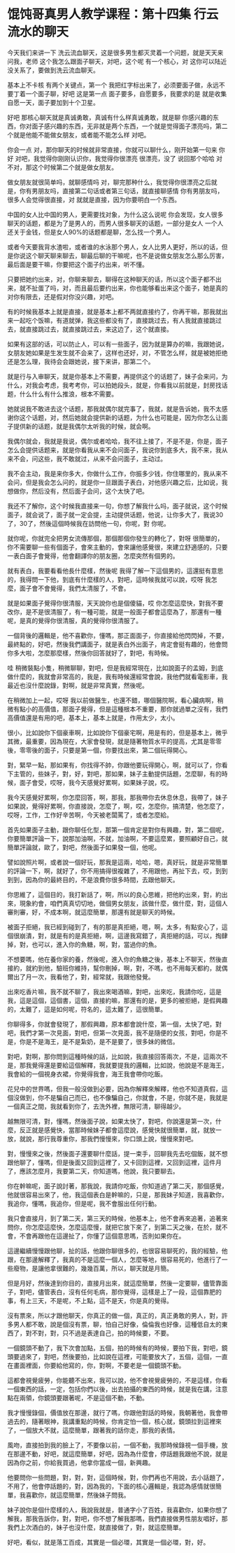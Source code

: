 # 馄饨哥真男人教学课程：第十四集 行云流水的聊天

今天我们来讲一下 洗云流血聊天，这是很多男生都灭灵着一个问题，就是天天来问我，老师 这个我怎么跟面子聊天，对吧，这个呢 有一个核心，对 这你可以陆近 没关系了，要做到洗云流血聊天。

基本上不卡核 有两个关键点，第一个 我把红字标出来了，必须要面子做，永远不要丁着一个面子聊，好吧 这是第一点 面子要多，自愿要多，我要求的是 就是收集自愿一天，面子要加到十个卫星。

好吧 那核心聊天就是真诚勇敢，真诚有什么样真诚勇敢，就是聊 你感兴趣的东西，你对面子感兴趣的东西，无非就是两个东西，一个就是觉得面子漂亮吗，第二个就是他能不能做女朋友，或者能不能怎么样 对吧。

你会一点 对，那你聊天的时候就非常直接，你就可以聊什么，刚开始第一句来 你好 对吧，我觉得你刚刚认识你，我觉得你很漂亮 很漂亮，没了 说回那个哈哈 对不对，那这个时候第二个就是做女朋友。

做女朋友就很简单吗，就聊感情吗 对，聊完那种什么，我觉得你很漂亮之后就是，你有男朋友吗，直接第二句话或者第三句话，就直接聊感情 你有男朋友吗，很多人会觉得很直接，对 就就是直接，因为你要明白一个东西。

中国的女人比中国的男人，更需要找对象，为什么这么说呢 你会发现，女人很多聊天的话题，都是为了是男人的，而男人很多聊天的话题，一部分是女人 一个人还关于金钱，但是女人90%的话题都是聊，怎么找一个男人。

或者今天要我背水渣啦，或者谁的水泳那个男人，女人比男人更好，所以的话，但是你说这个聊天聊来聊去，聊最后聊的干嘛呢，也不是说做女朋友怎么那么厉害，最后面是要干嘛，你要把这个面子约出来，听不懂。

只要把她约出来，对，你聊来聊去，聊得在这种聊天的话，所以这个面子都不出来，就不扯蛋了吗，对，而且最后要约出来，你也能够看出来这个面子，她是真的对你有限去，还是假对你没兴趣，对吧。

有的时候我基本上就是直接，就是基本上都不两就直接约了，你再干嘛，那我就出来一起吃个饭嘛，有道就弹，我这些都没有了，直接跳过去，有人我就直接跳过去，就直接跳过去，就直接跳过去，来这边了，这个就直接。

如果有这部的话，可以防止人，可以有一些面子，因为就是算办的嘛，我跟她说，女朋友她如果是生发生就不会来了，这样也还好，对，不管怎么样，就是被她拒绝还是怎么理，我待会会跟她说，接下来讲，那第二个。

就是行与入审聊天，就是你基本上不需要，再提供这个的话题了，妹子会来问，为什么，对我会考虑，我考考你，可以拍她段头，就是，你看我以前就是，封房找话题，什么什么有什么推浪，根本不需要。

她就说我不敢进去这个话题，那我就偶尔就完事了，我就，就是告诉她，我不太感谢你这个话题，对，然后她就会提供新的话题，为什么也可能是，因为你怎么让面子提供新的话题，就是我偶尔太听我的时候，就会啊。

我偶尔就会，我就是我说，偶尔或者哈哈，我不往上接了，不是不是，你是，面子怎么会提供话题来，就是你看我从来不会问面子，我说你到底多大，我不来，我从来不会，问这些，我不敢就过，从来不会问面子，主动过。

我不会主动，我是来你多大，你做什么工作，你振多少钱，你住哪里的，我从来不会问，但是我会怎么问的，就是你一旦跟面子表白，对他感兴趣之后，比如说，我想做你，然后没有，然后面子会问，这个太快了吧。

我还不了解你，这个时候我直接来一句，你想了解我什么吗，面子就说，这个时候面子，就会说了，面子就一定会提，主动提供话题，他说，让你多大了，我说30了，30了，然後這個時候我在訪問他一句，你呢，對 你呢。

就你呢，你就完全把男女流傳那個，那個那個你發生的轉化了，對呀 很簡單的，你不需要聊一些有個面子，會來主動的，會來讓他感覺很，來建立舒適感的，只要一表白面子會覺得，他會翻譯你的朋友圈，怎麼突然有個男的。

就有表白，我要看看他長什麼樣，然後呢 我得了解一下這個男的，這還挺有意思的，我得問一下他，到底有什麼樣的人，對吧，這時候我就可以說，哎呀 我怎麼，面子會不會覺得，我們太清服了，不會。

就是如果面子覺得你很清服，天天說你也是個傻貓，哎 你怎麼這麼快，對我不要改你，是不是很清服了，有一種可能，就是一般面子都會這麼為了，那還有一種呢，是真的覺得你很清服，真的覺得你很清服了。

一個背後的邏輯是，他不喜歡你，懂嗎，那正面面子，你直接給他閃閃掉，不要，最終點的，好吧，然後我們講面子，就是表白外出面子，肯定會挺有趣的，他會問你多大啦，怎麼那麼樣，然後你回答就好了，對吧，有時候。

哇 稍微裝點小隻，稍微聊聊，對吧，但是我經常現在，比如說面子的孟姆，到底做什麼的，我就會非常高的，我是，我有時候還經常會說，我他們就看電影車，我最近也沒什麼說錄，對啊，就是非常真實，然後呢。

在稍微加上一起，哎呀 我以前做醫生，也還不錯，哪個醫院啊，看心臟病啊，稍微有點小的高價值，那面子覺得，但是這種根本不重要，那你就過單之沒有，我們高價值還是有用的吧，基本上，基本上就是，作用太少，太小。

很小，比如說你下個豪車啊，比如說你下個豪宅啊，用是有的，但是基本上，微乎其微，最重要，因為現在，大家會發現，就是隨著物質水平的提高，尤其是零零後，零零後的面子，只要是第一個，你要找出來，第二個玩得開心。

對，緊早一點，那如果有，你找得不帥，你跟他要玩得開心，啊，就可以了，你看下主管的，些妹子，對，好，對吧，那如果，妹子主動提供話題，怎麼聊，有的時候，面子會受，哎呀，我今天感覺好累啊，如果妹子說，哎。

我今天感覺好累啊，你怎麼回答，啊，那我，那我帶你去休息休息，我帶了，妹子如果說，覺得好累啊，你直接說，怎麼了，啊，哎，怎麼你，搞清楚，他怎麼了，哎呀，工作，工作好辛苦啊，今天被老闆罵了，或者怎麼給。

首先如果面子主動，跟你聊任化型，那第一個肯定是對你有興趣，對，第二個呢，你要簡單評論一下，說那加油啊，不就，加油啊，不要這麼累，要照顧好自己，就簡單評論就，歐了，對吧，然後面子如果發一個，他呢。

譬如說照片啊，或者說一個好玩，那我是這兩，哈哈，嗯，真好玩，就是非常簡單的評論一下，啊，就好了，你不用搞得很複雜了，不用跟他，再扯下去，哎，到到到到，因為你的最終目的，不是浪費你很多時間，去跟他聊天。

你思維了，這個目的，我打新話了，啊，所以的良心思維，把他約出來，對，約出來，現象約會，咱們真真切切地，做個男女朋友，該做什麼，做什麼，對，這個人審則審，好，不成本啊，就這麼簡單，那還有就是聊天的時候。

被面子拒絕，我已經到碰到了，有的那是真拒絕，嗯，啊，太多，有點安心了，這個很崩潰，對，就是有的是真拒絕，啊，這邊我寫錯了，真拒絕的話，可以，掏肆掉，對，也可以，進入你的魚糖，啊，對，當過你的魚。

不想要嗎，他在養你家的養，然後呢，進入你的魚糖之後，基本上不聊天，然後直接約，就約到他，驗班你維持，幫你刪掉，啊，對，不嗎，也不用每天都約，就偶爾出了月一次，我看他了，對，經常就，我跟他發覺。

出來吃香片嘛，我不就不聊了，我出來喝酒嘛，對吧，出來吃，我請你吃，這是我，這是這個，這個書，這個，直接約嘛，那還有的是，更多的被拒絕，是假興趣的，太難了，這是如何呢，符名的，這太難了，這很簡單。

你聊得多，你就會發現了，那假興趣，原本都會說什麼，第一個，太快了吧，對吧，我們才第一次見面，對吧，但第一次見面，我不是隨便的女孩，對吧，你是不是，你是不是海王，是不是紮奶，是不是要了，很多妹的微信。

對吧，對啊，那你問到這種時候的話，比如說，我直接回答兩次，不是，這兩次不是，那我覺得還是要給這個解釋，我就要提我的邏輯，比如說，他說是不是海王，我會給的一個視身衣裙，你覺得我會，海王我會帶你吃飯。

花兒中的世界嗎，但我一般沒做到必要，因為你解釋來解釋，他也不知道真假，這個沒做到，你不是騙自己而已，也不像騙自己，你就會，不是，你就不是，我就是一個真正之間，我就看到你了，去洗外裡，無限可清，聊得越少。

越無限可清，對，懂嗎，然後面子說，如果太快了，對吧，你說還是第一次，什麼，反正就是感覺快，當那時候妹子都會這麼說，感覺快就很簡單，就，就放一放，就說，那行我尊重你，那我們慢慢來，你口頭上說，慢慢來對吧。

對，慢慢來之後，然後面子還要聊什麼話，提一束手，回聊我先去吃個飯，就不想跟他聊了，懂嗎，但是後面又回到這裡了，又卡回到這裡，又回到這裡，這件月了，應該怎麼月，我要第二天，你知道嗎，他說，我只要聊去。

你在幹嘛呢，面子說討著，那我說，我請你吃飯，你知道過了第二天，那個感覺，他就很容易出來了，他，我這個表白是幹嘛的，只是，那我妹子知道，我喜歡你，我追你，懂嗎，我追你，但是呢，我不會服出任何行動。

我只會直接月，到了第二天，第三天的時候，他基本上，他不會再來追著，追著來問你，你怎麼這麼快，怎麼這麼慢，就把它放下來了，到第二天之後，在於，就不會，不會再跟他在這邊扯了，你懂了這個意思嗎，否則如果你在。

這邊繼續慢慢跟他聊，扯的話，他跟你聊很多的，也很容易聊死的，我的經驗，他跟，在那邊解釋了，我真的不是這麼一個人，怎麼等地，很容易死的，他進行了一些廢物，是讓他拿很難的，幾幾百萬，所以，聊天就是月簡。

但是月好，然後達到你目的，直接月出來，就這麼簡單，然後一定要聊，儘管靠面子，對吧，儘管表白，沒有任何毛病，那你覺得，這樣是上了一段，這個靠肥的事，有上三天，不是呢，不上點，這不是天，你是真的覺得。

沒有票來，所以才跟他聊天，你真正的做一個，真正的，真正勇敢的男人，對，許多男人都不敢，說是個沒有票，聊，怕自己好像，倫倫我也好像，這種低自太的東西了，對不對，對，只不過是表達自己，拍的時候要，不要。

一個鏡頭不動了，我下次會加點，五個，拍的時候有的時候，要拍下我，對吧，鏡頭要過來了，對吧，然後要拍，比如說在這裡，可能要放大了，五個，這個，一直在畫面裡面，你要給他寫的，你，對啊，不要老是一個鏡頭不動。

這都會視覺疲勞，你能聽不出來，我可以說，他不會視覺疲勞的，不是這樣，你看一個東西的話，一定，包括你們以後，出去拍攝的東西的時候，就是我在講，注意點在兩領，你鏡頭要跟著呢，不是這個不動，不動。

我才慢慢錄個，價值放在那邊，就行了嗎，你跟他對話的時候，我朝著他，我會帶過去的，隨著眼神，我講重點的時候，你肯定怕一個，核心就，鏡頭拉到這裡來了，一個放大不就，這麼簡單，跟著我的話你走，那我的表情。

風吻，直接拍到我的臉上了，不要像以前，一個不動，我那時候錄視一個手機，放在那邊不動，好吧，就這麼簡單，好吧，因為為什麼會，停話題我跟他不說，就是因為你之前，你給我買過，他拿你當成一個，新興趣。

他要問你一些問題，對，對，對，這個時候，對，你們再也不用說，去小話題了，不用了，他會停話題的，對，因為我的，下面的核心邏輯是，我認為感情就很簡單，我喜歡你，就這麼簡單，然後妹子問我。

妹子說你是個什麼樣的人，我說我就是，普通字小了百姓，我喜歡你，如果你想了解我，那我告訴你，對，對吧，你不想了解我那嗎，我們直接做男性朋友唱好，那我們上次酒白的，妹子也沒什麼，就直接做了，對，就這麼簡單。

好吧，看似，就是落工百成，其實是一個必環，其實是一個必環，對，好。